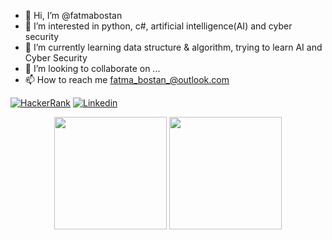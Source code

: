 - 👋 Hi, I’m @fatmabostan
- 👀 I’m interested in python, c#, artificial intelligence(AI) and cyber security
- 🌱 I’m currently learning data structure & algorithm, trying to learn AI and Cyber Security
- 💞️ I’m looking to collaborate on ...
- 📫 How to reach me fatma_bostan_@outlook.com

[![HackerRank](https://img.shields.io/badge/HackerRank-000000?style=for-the-badge&logo=hackerrank&logoColor=panda)](https://www.hackerrank.com/fatmabostan)
[![Linkedin](https://img.shields.io/badge/Linkedin-000000?style=for-the-badge&logo=linkedin&logoColor=panda)](https://www.linkedin.com/in/fatmabostan)

<p align="center">
      <img height="180em" src="https://github-readme-stats.vercel.app/api?username=fatmabostan&theme=synthwave&show_icons=true&count_private=true)"/>
      <img height="180em" src="https://github-readme-stats-eight-theta.vercel.app/api/top-langs/?username=fatmabostan&layout=compact&langs_count=8&theme=synthwave"/>
</p>

<!---
fatfatfatma/fatfatfatma is a ✨ special ✨ repository because its `README.md` (this file) appears on your GitHub profile.
You can click the Preview link to take a look at your changes.
--->
